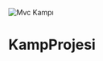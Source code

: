![Mvc Kampı](https://user-images.githubusercontent.com/65547040/119239895-024ac180-bb55-11eb-9de8-29f1b044e190.PNG)
# KampProjesi

